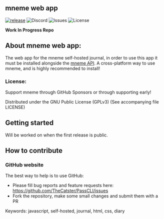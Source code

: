 mneme web app
---------
[![release](https://img.shields.io/github/release/Mneme-org/Web-App.svg)](https://github.com/Mneme-org/Web-App/releases) ![Discord](https://img.shields.io/discord/733675685930991706?label=discord) ![Issues](https://img.shields.io/github/issues/Mneme-org/Web-App) ![License](https://img.shields.io/github/license/Mneme-org/Web-App)

**Work In Progress Repo**

## About mneme web app:

The web app for the mneme self-hosted journal, in order to use this app it must be installed alongside the [mneme API](https://github.com/Mneme-org/API). A cross-platform way to use mneme, and is highly recommended to install!

### License:

Support mneme through GitHub Sponsors or through supporting early!

Distributed under the GNU Public License (GPLv3) (See accompanying file LICENSE)

## Getting started

Will be worked on when the first release is public.

## How to contribute
### GitHub website
The best way to help is to use GitHub:
- Please fill bug reports and feature requests here: https://github.com/TheCatster/PassCLI/issues
- Fork the repository, make some small changes and submit them with a PR

Keywords: javascript, self-hosted, journal, html, css, diary
